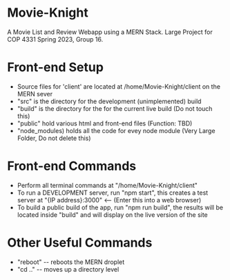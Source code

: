 # Movie-Knight
A Movie List and Review Webapp using a MERN Stack. Large Project for COP 4331 Spring 2023, Group 16.

# Front-end Setup
  - Source files for 'client' are located at /home/Movie-Knight/client on the MERN sever
  - "src" is the directory for the development (unimplemented) build
  - "build" is the directory for the for the current live build (Do not touch this)
  - "public" hold various html and front-end files (Function: TBD)
  - "node_modules) holds all the code for evey node module (Very Large Folder, Do not delete this)

# Front-end Commands
  - Perform all terminal commands at "/home/Movie-Knight/client"
  - To run a DEVELOPMENT server, run "npm start", this creates a test server at "{IP address}:3000" <-- (Enter this into a web browser)
  - To build a public build of the app, run "npm run build", the results will be located inside "build" and will display on the live version of the site
  
# Other Useful Commands
   - "reboot" -- reboots the MERN droplet
   - "cd .." -- moves up a directory level
  
  
